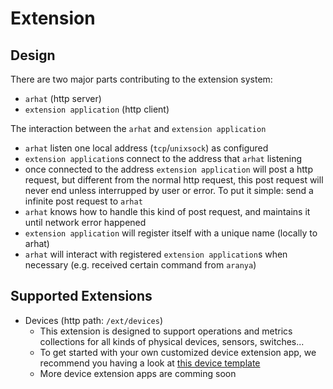 # Extension

## Design

There are two major parts contributing to the extension system:

- `arhat` (http server)
- `extension application` (http client)

The interaction between the `arhat` and `extension application`

- `arhat` listen one local address (`tcp`/`unixsock`) as configured
- `extension application`s connect to the address that `arhat` listening
- once connected to the address `extension application` will post a http request, but different from the normal http request, this post request will never end unless interrupped by user or error. To put it simple: send a infinite post request to `arhat`
- `arhat` knows how to handle this kind of post request, and maintains it until network error happened
- `extension application` will register itself with a unique name (locally to arhat)
- `arhat` will interact with registered `extension application`s when necessary (e.g. received certain command from `aranya`)

## Supported Extensions

- Devices (http path: `/ext/devices`)
  - This extension is designed to support operations and metrics collections for all kinds of physical devices, sensors, switches...
  - To get started with your own customized device extension app, we recommend you having a look at [this device template](https://github.com/arhat-dev/template-arhat-device)
  - More device extension apps are comming soon

